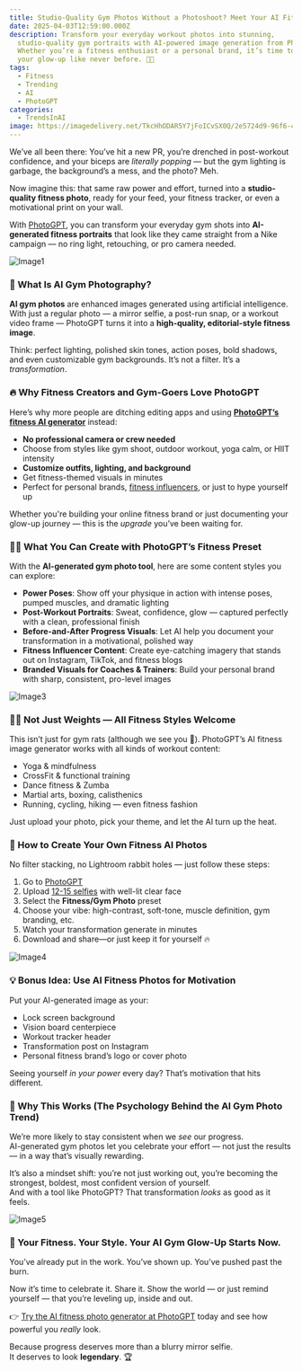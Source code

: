 ```yaml
---
title: Studio-Quality Gym Photos Without a Photoshoot? Meet Your AI Fitness Glow-Up
date: 2025-04-03T12:59:00.000Z
description: Transform your everyday workout photos into stunning,
  studio-quality gym portraits with AI-powered image generation from PhotoGPT.
  Whether you’re a fitness enthusiast or a personal brand, it’s time to flex
  your glow-up like never before. 💪📸
tags:
  - Fitness
  - Trending
  - AI
  - PhotoGPT
categories:
  - TrendsInAI
image: https://imagedelivery.net/TkcHhODAR5Y7jFoICvSX0Q/2e5724d9-96f6-49b2-232e-741caa964d00/q=100
---
```

We’ve all been there: You’ve hit a new PR, you’re drenched in post-workout confidence, and your biceps are *literally popping* — but the gym lighting is garbage, the background’s a mess, and the photo? Meh.  

Now imagine this: that same raw power and effort, turned into a **studio-quality fitness photo**, ready for your feed, your fitness tracker, or even a motivational print on your wall.  

With [PhotoGPT](https://www.photogptai.com/), you can transform your everyday gym shots into **AI-generated fitness portraits** that look like they came straight from a Nike campaign — no ring light, retouching, or pro camera needed.

![Image1](https://imagedelivery.net/TkcHhODAR5Y7jFoICvSX0Q/f97ab0d5-2f98-49da-1cb8-b32826cbd900/q=100)

### 💪 What Is AI Gym Photography?

**AI gym photos** are enhanced images generated using artificial intelligence. With just a regular photo — a mirror selfie, a post-run snap, or a workout video frame — PhotoGPT turns it into a **high-quality, editorial-style fitness image**.  

Think: perfect lighting, polished skin tones, action poses, bold shadows, and even customizable gym backgrounds. It’s not a filter. It’s a *transformation*.

### 🔥 Why Fitness Creators and Gym-Goers Love PhotoGPT

Here’s why more people are ditching editing apps and using **[PhotoGPT’s fitness AI generator](https://www.photogptai.com/presets/fitness)** instead:

* **No professional camera or crew needed**  
* Choose from styles like gym shoot, outdoor workout, yoga calm, or HIIT intensity  
* **Customize outfits, lighting, and background**  
* Get fitness-themed visuals in minutes  
* Perfect for personal brands, [fitness influencers](https://www.photogptai.com/presets/instagram), or just to hype yourself up

Whether you're building your online fitness brand or just documenting your glow-up journey — this is the *upgrade* you’ve been waiting for.

### 🏋️‍♀️ What You Can Create with PhotoGPT’s Fitness Preset

With the **AI-generated gym photo tool**, here are some content styles you can explore:

* **Power Poses**: Show off your physique in action with intense poses, pumped muscles, and dramatic lighting  
* **Post-Workout Portraits**: Sweat, confidence, glow — captured perfectly with a clean, professional finish  
* **Before-and-After Progress Visuals**: Let AI help you document your transformation in a motivational, polished way  
* **Fitness Influencer Content**: Create eye-catching imagery that stands out on Instagram, TikTok, and fitness blogs  
* **Branded Visuals for Coaches & Trainers**: Build your personal brand with sharp, consistent, pro-level images

![Image3](https://imagedelivery.net/TkcHhODAR5Y7jFoICvSX0Q/40dd5bb6-86ef-473d-a56c-35ecd7ca8d00/q=100)

### 🧘‍♂️ Not Just Weights — All Fitness Styles Welcome

This isn’t just for gym rats (although we see you 💪). PhotoGPT’s AI fitness image generator works with all kinds of workout content:

* Yoga & mindfulness  
* CrossFit & functional training  
* Dance fitness & Zumba  
* Martial arts, boxing, calisthenics  
* Running, cycling, hiking — even fitness fashion  

Just upload your photo, pick your theme, and let the AI turn up the heat.

### 📸 How to Create Your Own Fitness AI Photos

No filter stacking, no Lightroom rabbit holes — just follow these steps:

1. Go to [PhotoGPT](https://www.photogptai.com/)  
2. Upload [12-15 selfies](https://www.photogptai.com/guides/selecting-the-ideal-input-images) with well-lit clear face  
3. Select the **Fitness/Gym Photo** preset  
4. Choose your vibe: high-contrast, soft-tone, muscle definition, gym branding, etc.  
5. Watch your transformation generate in minutes  
6. Download and share—or just keep it for yourself 🔥

![Image4](https://imagedelivery.net/TkcHhODAR5Y7jFoICvSX0Q/bfb75edb-88f8-479e-54ca-db1bf3d7e500/q=100)

### 💡 Bonus Idea: Use AI Fitness Photos for Motivation

Put your AI-generated image as your:

* Lock screen background  
* Vision board centerpiece  
* Workout tracker header  
* Transformation post on Instagram  
* Personal fitness brand’s logo or cover photo

Seeing yourself *in your power* every day? That’s motivation that hits different.

### 🧠 Why This Works (The Psychology Behind the AI Gym Photo Trend)

We’re more likely to stay consistent when we *see* our progress.\
AI-generated gym photos let you celebrate your effort — not just the results — in a way that’s visually rewarding.  

It’s also a mindset shift: you’re not just working out, you’re becoming the strongest, boldest, most confident version of yourself.\
And with a tool like PhotoGPT? That transformation *looks* as good as it feels.

![Image5](https://imagedelivery.net/TkcHhODAR5Y7jFoICvSX0Q/2a7e0987-0515-4fb7-2a94-2b3572ec3600/q=100)

### 🚀 Your Fitness. Your Style. Your AI Gym Glow-Up Starts Now.

You’ve already put in the work. You’ve shown up. You’ve pushed past the burn.

Now it’s time to celebrate it. Share it. Show the world — or just remind yourself — that you’re leveling up, inside and out.

👉 [Try the AI fitness photo generator at PhotoGPT](https://www.photogptai.com/) today and see how powerful you *really* look.

Because progress deserves more than a blurry mirror selfie.\
It deserves to look **legendary**. 🏆

